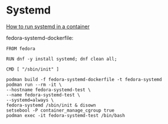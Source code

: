 # Systemd
[How to run systemd in a container](https://developers.redhat.com/blog/2019/04/24/how-to-run-systemd-in-a-container)

fedora-systemd-dockerfile:
```
FROM fedora

RUN dnf -y install systemd; dnf clean all;

CMD [ "/sbin/init" ]
```

```
podman build -f fedora-systemd-dockerfile -t fedora-systemd
podman run --rm -it \
--hostname fedora-systemd-test \
--name fedora-systemd-test \
--systemd=always \
fedora-systemd /sbin/init & disown
setsebool -P container_manage_cgroup true
podman exec -it fedora-systemd-test /bin/bash
```
